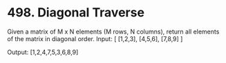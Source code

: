# 498. Diagonal Traverse
Given a matrix of M x N elements (M rows, N columns), return all elements of the matrix in diagonal order.
Input:
[ [1,2,3],
  [4,5,6],
  [7,8,9]
]

Output: [1,2,4,7,5,3,6,8,9]